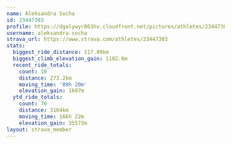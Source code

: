 ```yaml
---
name: Aleksandra Socha
id: 23447303
profile: https://dgalywyr863hv.cloudfront.net/pictures/athletes/23447303/14745546/4/large.jpg
username: aleksandra-socha
strava_url: https://www.strava.com/athletes/23447303
stats:
  biggest_ride_distance: 117.89km
  biggest_climb_elevation_gain: 1102.6m
  recent_ride_totals:
    count: 10
    distance: 273.2km
    moving_time: '09h 20m'
    elevation_gain: 1607m
  ytd_ride_totals:
    count: 76
    distance: 3164km
    moving_time: 166h 22m
    elevation_gain: 35573m
layout: strava_member
--- 
```

